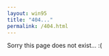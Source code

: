 ```yaml
---
layout: win95
title: "404..."
permalink: /404.html
---
```



<p>Sorry this page does not exist... :(</p>
